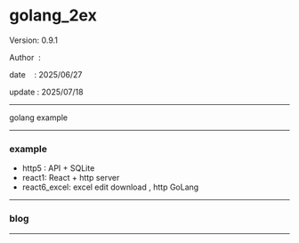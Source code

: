 ﻿# golang_2ex

 Version: 0.9.1

 Author  :

 date    : 2025/06/27

 update : 2025/07/18

***

golang example

***
### example

* http5 : API + SQLite
* react1: React + http server
* react6_excel: excel edit download , http GoLang

***
### blog

***


